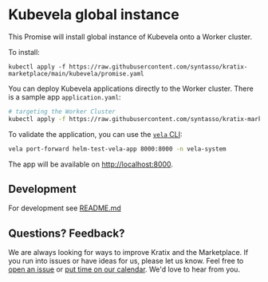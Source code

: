 # Kubevela global instance

This Promise will install global instance of Kubevela onto a Worker cluster.

To install:
```
kubectl apply -f https://raw.githubusercontent.com/syntasso/kratix-marketplace/main/kubevela/promise.yaml
```

You can deploy Kubevela applications directly to the Worker cluster. There is a sample app `application.yaml`:

```bash
# targeting the Worker Cluster
kubectl apply -f https://raw.githubusercontent.com/syntasso/kratix-marketplace/main/kubevela/application.yaml
```

To validate the application, you can use the [`vela` CLI](https://kubevela.io/docs/cli/vela):

```bash
vela port-forward helm-test-vela-app 8000:8000 -n vela-system
```

The app will be available on [http://localhost:8000](http://localhost:8000).

## Development

For development see [README.md](./internal/README.md)

## Questions? Feedback?

We are always looking for ways to improve Kratix and the Marketplace. If you run into issues or have ideas for us, please let us know. Feel free to [open an issue](https://github.com/syntasso/kratix-marketplace/issues/new/choose) or [put time on our calendar](https://www.syntasso.io/contact-us). We'd love to hear from you.
